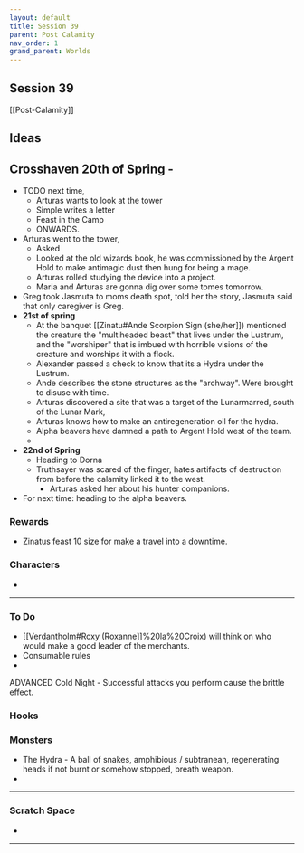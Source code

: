 ```yaml
---
layout: default
title: Session 39
parent: Post Calamity
nav_order: 1
grand_parent: Worlds
---
```

## Session 39
[[Post-Calamity]]

## Ideas

## Crosshaven 20th of Spring -
* TODO next time,
	* Arturas wants to look at the tower
	* Simple writes a letter
	* Feast in the Camp
	* ONWARDS.
* Arturas went to the tower,
	* Asked 
	* Looked at the old wizards book, he was commissioned by the Argent Hold to make antimagic dust then hung for being a mage. 
	* Arturas rolled studying the device into a project. 
	* Maria and Arturas are gonna dig over some tomes tomorrow.
* Greg took Jasmuta to moms death spot, told her the story, Jasmuta said that only caregiver is Greg.
* **21st of spring**
	* At the banquet [[Zinatu#Ande Scorpion Sign (she/her]])  mentioned the creature the "multiheaded beast" that lives under the Lustrum, and the "worshiper" that is imbued with horrible visions of the creature and worships it with a flock. 
	* Alexander passed a check to know that its a Hydra under the Lustrum.
	* Ande describes the stone structures as the "archway". Were brought to disuse with time. 
	* Arturas discovered a site that was a target of the Lunarmarred, south of the Lunar Mark, 
	* Arturas knows how to make an antiregeneration oil for the hydra.
	* Alpha beavers have damned a path to Argent Hold west of the team.
	* 
* **22nd of Spring**
	* Heading to Dorna
	* Truthsayer was scared of the finger, hates artifacts of destruction from before the calamity linked it to the west. 
		* Arturas asked her about his hunter companions. 
* For next time: heading to the alpha beavers. 
### Rewards
* Zinatus feast 10 size for make a travel into a downtime.

### Characters
* 
 ---

### To Do

* [[Verdantholm#Roxy (Roxanne]]%20la%20Croix) will think on who would make a good leader of the merchants.
* Consumable rules
* 

ADVANCED Cold Night - Successful attacks you perform cause the brittle effect.

### Hooks

### Monsters
* The Hydra - A ball of snakes, amphibious / subtranean, regenerating heads if not burnt or somehow stopped, breath weapon.
* 




---

### Scratch Space
* 







---